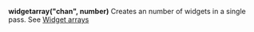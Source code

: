 **widgetarray("chan", number)** Creates an number of widgets in a single pass. See [Widget arrays](./widget_arrays.html)